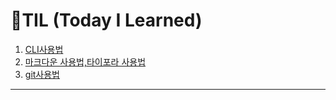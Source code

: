 <h1>🌱TIL (Today I Learned)</h1>

1. [CLI사용법](./startcamp/CLI사용법.md) 
2. [마크다운 사용법,타이포라 사용법](./startcamp/마크다운(Markdown),Typora(타이포라)사용법.md )
3. [git사용법](./startcamp/git.md)

---

